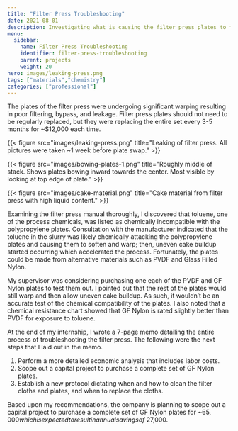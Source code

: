```yaml
---
title: "Filter Press Troubleshooting"
date: 2021-08-01
description: Investigating what is causing the filter press plates to fail prematurely.
menu:
  sidebar:
    name: Filter Press Troubleshooting
    identifier: filter-press-troubleshooting
    parent: projects
    weight: 20
hero: images/leaking-press.png
tags: ["materials","chemistry"]
categories: ["professional"]
---
```


The plates of the filter press were undergoing significant warping resulting in poor filtering, bypass, and leakage.  Filter press plates should not need to be regularly replaced, but they were replacing the entire set every 3-5 months for ~$12,000 each time.

{{< figure src="images/leaking-press.png" title="Leaking of filter press. All pictures were taken ~1 week before plate swap." >}}

{{< figure src="images/bowing-plates-1.png" title="Roughly middle of stack. Shows plates bowing inward towards the center. Most visible by looking at top edge of plate." >}}

{{< figure src="images/cake-material.png" title="Cake material from filter press with high liquid content." >}}

Examining the filter press manual thoroughly, I discovered that toluene, one of the process chemicals, was listed as chemically incompatible with the polypropylene plates. Consultation with the manufacturer indicated that the toluene in the slurry was likely chemically attacking the polypropylene plates and causing them to soften and warp; then, uneven cake buildup started occurring which accelerated the process.  Fortunately, the plates could be made from alternative materials such as PVDF and Glass Filled Nylon.

My supervisor was considering purchasing one each of the PVDF and GF Nylon plates to test them out.  I pointed out that the rest of the plates would still warp and then allow uneven cake buildup.  As such, it wouldn’t be an accurate test of the chemical compatibility of the plates. I also noted that a chemical resistance chart showed that GF Nylon is rated slightly better than PVDF for exposure to toluene.

At the end of my internship, I wrote a 7-page memo detailing the entire process of troubleshooting the filter press.  The following were the next steps that I laid out in the memo.

1. Perform a more detailed economic analysis that includes labor costs.
2. Scope out a capital project to purchase a complete set of GF Nylon plates.
3. Establish a new protocol dictating when and how to clean the filter cloths and plates, and when to replace the cloths.

Based upon my recommendations, the company is planning to scope out a capital project to purchase a complete set of GF Nylon plates for ~$65,000 which is expected to result in annual savings of ~$27,000.
